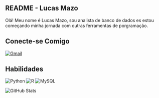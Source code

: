 ## README - Lucas Mazo
Olá! Meu nome é Lucas Mazo, sou analista de banco de dados es estou começando minha jornada com outras ferramentas de porgramação.

## Conecte-se Comigo
[![Gmail](https://img.shields.io/badge/Gmail-333333?style=for-the-badge&logo=gmail&logoColor=red)](mailto:lucasmazo@gmail.com)

## Habilidades

![Python](https://img.shields.io/badge/python-333333?style=for-the-badge&logo=python&logoColor=ffdd54) ![R](https://img.shields.io/badge/R-333333?style=for-the-badge&logo=r&logoColor=white) ![MySQL](https://img.shields.io/badge/MySQL-333333?style=for-the-badge&logo=mysql&logoColor=white)

![GitHub Stats](https://github-readme-stats.vercel.app/api?username=LucasMazo-Xod&theme=transparent&bg_color=333333&border_color=000&show_icons=true&icon_color=30A3DC&title_color=E94D5F&text_color=FFF)

